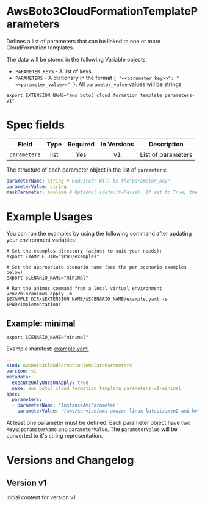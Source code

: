 # AwsBoto3CloudFormationTemplateParameters

Defines a list of parameters that can be linked to one or more CloudFormation templates.

The data will be stored in the following Variable objects:

* `PARAMETER_KEYS` - A list of keys
* `PARAMETERS` - A dictionary in the format `{ "<<parameter_key>>": "<<parameter_value>>" }`. All `parameter_value` values will be strings

```shell
export EXTENSION_NAME="aws_boto3_cloud_formation_template_parameters-v1"
```

# Spec fields

| Field        | Type    | Required | In Versions | Description        |
|--------------|:-------:|:--------:|:-----------:|--------------------|
| `parameters` | list    | Yes      | v1          | List of parameters |


The structure of each parameter object in the list of `parameters`:

```yaml
parameterName: string # Required: Will be the"parameter_key"
parameterValue: string
maskParameter: boolean # Optional (default=False). If set to True, the value will be masked in logs. Remember to use "NoEcho" in the actual CloudFormation template to protect sensitive data.
```

# Example Usages

You can run the examples by using the following command after updating your environment variables:

```shell
# Set the examples directory (adjust to suit your needs):
export EXAMPLE_DIR="$PWD/examples"

# Set the appropriate scenario name (see the per scenario examples below)
export SCENARIO_NAME="minimal"

# Run the animus command from a local virtual environment
venv/bin/animus apply -m $EXAMPLE_DIR/$EXTENSION_NAME/$SCENARIO_NAME/example.yaml -s $PWD/implementations
```

## Example: minimal

```shell
export SCENARIO_NAME="minimal"
```

Example manifest: [example.yaml](/media/nicc777/data/nicc777/git/Personal/GitHub/py-animus-extensions/examples/aws_boto3_cloud_formation_template_parameters-v1/minimal/example.yaml)

```yaml
---
kind: AwsBoto3CloudFormationTemplateParameters
version: v1
metadata:
  executeOnlyOnceOnApply: true
  name: aws_boto3_cloud_formation_template_parameters-v1-minimal
spec:
  parameters:
  - parameterName: 'InstanceAmiParameter'
    parameterValue: '/aws/service/ami-amazon-linux-latest/amzn2-ami-hvm-x86_64-gp2' # See: https://aws.amazon.com/blogs/compute/query-for-the-latest-amazon-linux-ami-ids-using-aws-systems-manager-parameter-store/
```

At least one parameter must be defined. Each parameter object have two keys: `parameterName` and `parameterValue`. The `parameterValue` will
be converted to it's string representation.

# Versions and Changelog

## Version v1

Initial content for version v1
